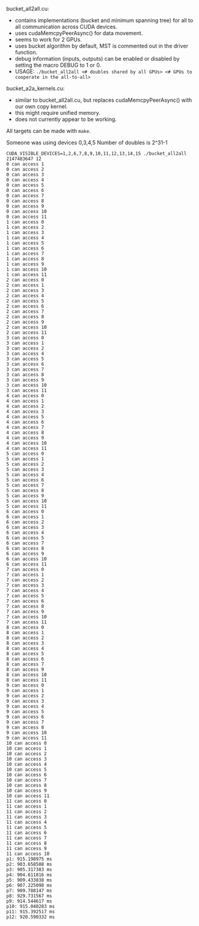 bucket_all2all.cu:
  - contains implementations (bucket and minimum spanning tree) for all to all communication across CUDA devices.
  - uses cudaMemcpyPeerAsync() for data movement.
  - seems to work for 2 GPUs.
  - uses bucket algorithm by default, MST is commented out in the driver function.
  - debug information (inputs, outputs) can be enabled or disabled by setting the macro DEBUG to 1 or 0.
  - USAGE: `./bucket_all2all <# doubles shared by all GPUs> <# GPUs to cooperate in the all-to-all>`

bucket_a2a_kernels.cu:
  - similar to bucket_all2all.cu, but replaces cudaMemcpyPeerAsync() with our own copy kernel.
  - this might require unified memory.
  - does not currently appear to be working.

  All targets can be made with `make`.


Someone was using devices 0,3,4,5
Number of doubles is 2^31-1
```
CUDA_VISIBLE_DEVICES=1,2,6,7,8,9,10,11,12,13,14,15 ./bucket_all2all 2147483647 12
0 can access 1
0 can access 2
0 can access 3
0 can access 4
0 can access 5
0 can access 6
0 can access 7
0 can access 8
0 can access 9
0 can access 10
0 can access 11
1 can access 0
1 can access 2
1 can access 3
1 can access 4
1 can access 5
1 can access 6
1 can access 7
1 can access 8
1 can access 9
1 can access 10
1 can access 11
2 can access 0
2 can access 1
2 can access 3
2 can access 4
2 can access 5
2 can access 6
2 can access 7
2 can access 8
2 can access 9
2 can access 10
2 can access 11
3 can access 0
3 can access 1
3 can access 2
3 can access 4
3 can access 5
3 can access 6
3 can access 7
3 can access 8
3 can access 9
3 can access 10
3 can access 11
4 can access 0
4 can access 1
4 can access 2
4 can access 3
4 can access 5
4 can access 6
4 can access 7
4 can access 8
4 can access 9
4 can access 10
4 can access 11
5 can access 0
5 can access 1
5 can access 2
5 can access 3
5 can access 4
5 can access 6
5 can access 7
5 can access 8
5 can access 9
5 can access 10
5 can access 11
6 can access 0
6 can access 1
6 can access 2
6 can access 3
6 can access 4
6 can access 5
6 can access 7
6 can access 8
6 can access 9
6 can access 10
6 can access 11
7 can access 0
7 can access 1
7 can access 2
7 can access 3
7 can access 4
7 can access 5
7 can access 6
7 can access 8
7 can access 9
7 can access 10
7 can access 11
8 can access 0
8 can access 1
8 can access 2
8 can access 3
8 can access 4
8 can access 5
8 can access 6
8 can access 7
8 can access 9
8 can access 10
8 can access 11
9 can access 0
9 can access 1
9 can access 2
9 can access 3
9 can access 4
9 can access 5
9 can access 6
9 can access 7
9 can access 8
9 can access 10
9 can access 11
10 can access 0
10 can access 1
10 can access 2
10 can access 3
10 can access 4
10 can access 5
10 can access 6
10 can access 7
10 can access 8
10 can access 9
10 can access 11
11 can access 0
11 can access 1
11 can access 2
11 can access 3
11 can access 4
11 can access 5
11 can access 6
11 can access 7
11 can access 8
11 can access 9
11 can access 10
p1: 915.198975 ms
p2: 903.658508 ms
p3: 905.317383 ms
p4: 904.611816 ms
p5: 909.433838 ms
p6: 907.225098 ms
p7: 909.788147 ms
p8: 929.731567 ms
p9: 914.544617 ms
p10: 915.040283 ms
p11: 915.392517 ms
p12: 920.590332 ms
```